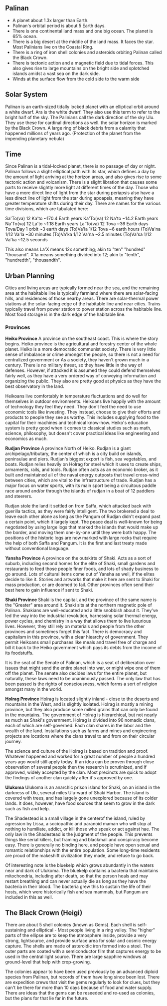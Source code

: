 
## Palinan
- A planet about 1.3x larger than Earth.
- Palinan's orbital period is about 5 Earth days.
- There is one continental land mass and one big ocean. The planet is 65% ocean.
- There is a big desert at the middle of the land mass. It faces the star. Most Palinians live on the Coastal Ring.
- There is a ring of iron shell colonies and asteroids orbiting Palinan called the Black Crown.
- There is tectonic action and a magnetic field due to tidal forces. This also gives rise to large mountains on the bright side and splotched islands amidst a vast sea on the dark side.
- Winds at the surface flow from the cold side to the warm side



## Solar System

Palinan is an earth-sized tidally locked planet with an elliptical orbit around a white dwarf.
Ara is the white dwarf. They also use this term to refer to the bright half of the sky.
The Palinians call the dark direction of the sky Ulu. They use these for cardinal directions as well.
the solar horizon is marked by the Black Crown. A large ring of black debris from a calamity that happened millions of years ago. (Protection of the planet from the impending planetary nebula)


## Time

Since Palinan is a tidal-locked planet, there is no passage of day or night. Palinan follows a slight elliptical path with its star, which defines a day by the amount of light arriving at the horizon areas, and also gives rise to some tectonic action and volcanism. There is a slight libration that causes some parts to receive slightly more light at different times of the day. Those who have a more direct line of light from the star during periapsis also have a less direct line of light from the star during apoapsis, meaning they have greater temperature shifts during their day.
There are names for the various time divisions, which are tabulated here:

Sa'To(va)   12 Ka'to      ~170.4 Earth years
Ka'To(va)   12 Na'to      ~14.2 Earth years
Na'To(va)   12 La'to      ~1.18 Earth years
La'To(va)   12 Tova       ~36 Earth days
Tova/Day    1 orbit       ~3 earth days
(To)Va'la   1/12 Tova     ~6 earth hours
(To)Va'na   1/12 Va'la    ~30 minutes
(To)Va'ka   1/12 Va'na    ~2.5 minutes
(To)Va'sa   1/12 Va'ka    ~12.5 seconds

This also means La'X means 12x something; akin to "ten" "hundred" "thousand".
X'la means something divided into 12; akin to "tenth", "hundredth", "thousandth".




## Urban Planning

Cities and living areas are typically formed near the sea, and the remaining area at the habitable line is typically farmland where there are solar-facing hills, and residences of those nearby areas. There are solar-thermal power stations at the solar-facing edge of the habitable line and near cities. Trains typically travel from power station to power station across the habitable line. Most food storage is in the dark edge of the habitable line.



### Provinces

**Heiko Province**
A province on the southeast coast. This is where the story begins.
Heiko province is the agricultural and forestry center of the whole planet. Heiko is a more democratic communist society. There is very little sense of imbalance or crime amongst the people, so there is not a need for centralized government or  As a society, they haven't grown much in a century. There is no military threat, so they have little in the way of defenses. However, if attacked it is assumed they could defend themselves fairly well, as they have a very ordered way of conveying information and organizing the public. They also are pretty good at physics as they have the best observatory in the land.

Heikoans live comfortably in temperature fluctuations and do well for themselves in outdoor environments. Heikoans live happily with the amount of technology they feel they need. They don't feel the need to use economic tools like investing. They instead, choose to give their efforts and products to people they see as worthy. This includes supplying food to the capital for their machines and technical know-how. Heiko's education system is pretty good when it comes to classical studies such as math, science, philosophy, but doesn't cover practical ideas like engineering and economics as much.

**Rudjan Province**
A province North of Heiko. Rudjan is a giant archipelago/tributary, the center of which is a city build on islands, peninsulae and piers. Rudjan's biggest export is fish, sea vegetables, and boats. Rudjan relies heavily on Holrag for steel which it uses to create ships, armaments, rails, and tools. Rudjan often acts as an economic broker, as it built and maintained all of the naval energy outposts that travel cross-wind between cities, which are vital to the infrastructure of trade. Rudjan has a major focus on water sports, with its main sport being a circuitous paddle race around and/or through the islands of rudjan in a boat of 12 paddlers and steerers.

Rudjan stole the land it settled on from Saffa, which attacked back with guerilla tactics, as they were fairly intelligent. The two brokered a deal to leave each other alone as long as the Pangum of Rudjan didn't expand past a certain point, which it largely kept. The peace deal is well-known for being negotiated by using large logs that marked the islands that would make up the border, and moving them one-by-one until they were both happy. The positions of the historic logs are now marked with large rocks that require the help of both Saffa and Pangum. It is the first and last treaty made without conventional language.

**Yansha Province**
A province on the outskirts of Shaki. Acts as a sort of suburb, including second homes for the elite of Shaki, small gardens and restaurants to feed those people finer foods, and lots of shady business to go around. Lots of cultural items come out of Yansha as well, if the elites decide to like it. Stories and artworks that make it here are sent to Shaki for mass production, or are doomed to fail. Other provinces often send their best here to gain influence if sent to Shaki.

**Shaki Province**
Shaki is the capital, and the province of the same name is the "Greater" area around it. Shaki sits at the northern magnetic pole of Palinan. Shakians are well-educated and a little snobbish about it. They've led the way into the industrial revolution, harnessing solar thermal energy, power cycles, and chemistry in a way that allows them to live luxurious lives. However, they still rely on materials and people from the other provinces and sometimes forget this fact. There is democracy and capitalism in this province, with a clear hiearchy of government. They permit Heikoans small purchases like meals and travel free of charge and bill it back to the Heiko government which pays its debts from the income of its foodstuffs. 

It is the seat of the Senate of Palinan, which is a seat of deliberation over issues that might send the entire planet into war, or might wipe one of them off the planet. The senate also decides laws for the entire planet, but naturally, these laws need to be unanimously passed. The only law that has been passed is the rights of consciousness, which forms a sort of religion amongst many in the world.

**Holrag Province**
Holrag is located slightly inland - close to the deserts and mountains in the West, and is slightly isolated. Holrag is mostly a mining province, but they also produce some milled grains that can only be found in the mountains. The government of Holrag is hierarchical, but not nearly as much as Shaki's government. Holrag is divided into 96 nomadic clans, each of which are self-governed. Each clan shares in the labor and the wealth of the land. Installations such as farms and mines and engineering projects are locations where the clans travel to and from on their circular journey.

The science and culture of the Holrag is based on tradition and proof. Whatever happened and worked for a great number of people a hundred years ago would still apply today. If an idea can be proven through close observation of several people then the research is scrutinized, and if approved, widely accepted by the clan. Most precincts are quick to adopt the findings of another clan quickly after it's approved by one.

**Ulukoma**
Ulukoma is an anarchic prison island for Shaki, on an island in the darkness of Ulu, several miles Ulu-ward of Shaki Harbor. The island is covered with trees, and has largely gone unexplored because of its colder lands. It does, however, have food sources that seem to grow in the dark such as fish and kelp.

The Shadestead is a small village in the centerof the island, ruled by agression by Lissa, a sociopathic and paranoid maman who will stop at nothing to humiliate, addict, or kill those who speak or act against hae. The only law in the Shadestead is the judgment of the people. This prevents things like serial killers, but framing and blackmail and conspiracy become easy. There is generally no binding here, and people have open sexual and romantic relationships with the entire population. Some long-time residents are proud of the makeshift civilization they made, and refuse to go back.

Of interesting note is the bluekelp which grows abundantly in the waters near and dark of Ulukoma. The bluekelp contains a bacteria that maintains mitochondria, including after death, so that the person heals and may restart breathing and can never actually die as long as they have the bacteria in their blood. The bacteria grew this to sustain the life of their hosts, which were historically fish and sea mammals, but Pangum are included in this as well.

<!--
A province on the Northwestern coast made of a tribal people that use only simple technology. Each person, man, woman, or nyman is trained to be a warrior as children. The tribal customs are law for Halpians. Defying it is a personal conflict and most Halpians believe the person would defy it for a reason, and do not ask or judge what the reason is. The tribes are generational, being created solely for small groups of adults to mate and raise children. The children will journey to find another group when they are of age. There is no idea of a single spouse for a lifetime. The tribe senses a strong friendship and sexual bond amongst all its members.
-->


## The Black Crown (Heigi)

There are about 5 shell colonies (known as Gems). Each shell is self-sustaining and elliptical - Most people living in a ring valley. The "higher" parts of the ellipse are to keep the atmosphere inside, provide a very strong, lightsource, and provide surface area for solar and cosmic energy capture. The shells are made of asteroidic iron formed into a steel. The outer parts are coated with a semiconductor film that captures energy to be used in the central light source. There are large sapphire windows at ground-level that help with crop-growing.

The colonies appear to have been used previously by an advanced diploid species from Palinan, but records of them have long since been lost. There are expedition crews that visit the gems regularly to look for clues, but they can't be there for more than 10 days because of food and water supply. There are ideas that the gems can be reseeded and re-used as colonies, but the plans for that lie far in the future.
